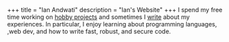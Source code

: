 +++
title = "Ian Andwati"
description = "Ian's Website"
+++
I spend my free time working on [hobby projects] and sometimes I [write] about my experiences. In particular, I enjoy learning about programming languages, ,web dev, and how to write fast, robust, and secure code.

[hobby projects]: https://github.com/andwati
[write]: /posts
